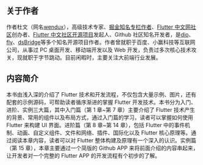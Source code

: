 ## 关于作者

作者杜文（网名[wendux](https://github.com/wendux)），高级技术专家、[掘金知名专栏作者](https://juejin.im/user/58211b88a0bb9f0058c25b7f)、[Flutter 中文网社区](https://flutterchina.club/)创办者、[Flutter 中文社区开源项目](https://github.com/flutterchina)发起人、Github 社区知名开发者，是[dio](https://github.com/flutterchina/dio)、[fly](https://github.com/wendux/fly)、[dsBridge](https://github.com/wendux/DSBridge-Android)等多个知名开源项目作者。作者曾就职于百度、小赢科技等互联网公司，从事过 PC 桌面开发、移动端开发以及 Web 开发，负责过多次核心技术攻关，现就职于字节跳动。目前闲暇时，主要关注大前端行业发展。

## 内容简介

本书由浅入深的介绍了 Flutter 技术和开发流程，不仅包含大量示例、图片，还有配套的示例源码，可帮助读者循序渐进的掌握 Flutter 开发技术。本书分为入门、进阶、实例三大篇，其中入门篇（第 1 章~第 7 章）主要介绍了 Flutter 技术产生的背景、常用的组件以及布局方式，通过入门篇的学习，读者可以掌握如何使用 Flutter 来构建 UI 界面。进阶篇（第 8 章~第 14 章），包括 Flutter 中的事件机制、动画、自定义组件、文件和网络、插件、国际化以及 Flutter 核心原理等。通过阅读本章内容，读者可以对 Flutter 整体构建及原理有一个深入的认识。实例篇（第 15 章），本章主要通过一个简版的 Github APP 来将前面介绍的内容串起来，让开发者对一个完整的 Flutter APP 的开发流程有个初步的了解。
